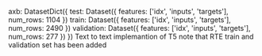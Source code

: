 axb: DatasetDict({
        test: Dataset({
            features: ['idx', 'inputs', 'targets'],
            num_rows: 1104
        })
        train: Dataset({
            features: ['idx', 'inputs', 'targets'],
            num_rows: 2490
        })
        validation: Dataset({
            features: ['idx', 'inputs', 'targets'],
            num_rows: 277
        })
    })
    Text to text implemantion of T5
    note that RTE train and validation set has been added